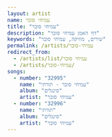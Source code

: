 ```yaml
---
layout: artist
name: עמיחי סובר
title: "עמיחי סובר"
description: "דף האמן עמיחי סובר"
keywords: "שירים, מוזיקה, עמיחי סובר"
permalink: /artists/עמיחי-סובר
redirect_from:
  - /artists/list/עמיחי סובר
  - /artists/עמיחי-סובר/
songs:
  - number: "32995"
    name: "עמיחי סובר - תורתי"
    album: "סינגלים"
    artist: "עמיחי סובר"
  - number: "32996"
    name: "תורתי"
    album: "סינגלים"
    artist: "עמיחי סובר"
---
```

